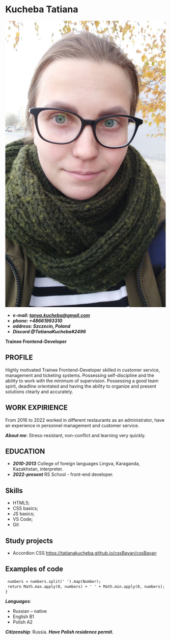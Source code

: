 # **Kucheba Tatiana**
![my photo](my_photo.jpg)

* ***e-mail: tanya.kucheba@gmail.com***
* ***phone: +48661993310***
* ***address: Szczecin, Poland***
* ***Discord @TatianaKucheba#2496***

**Trainee Frontend-Developer**

## **PROFILE**

Highly motivated Trainee Frontend-Developer skilled in customer service, management and ticketing systems. Possessing self-discipline and the ability to work with the minimum of supervision. Possessing a good team spirit, deadline orientated and having the ability to organize and present solutions clearly and accurately. 

## **WORK EXPIRIENCE**
 
From 2016 to 2022 worked in different restaurants as an administrator, have an experience in personnel management and customer service.
 
***About me***: Stress-resistant, non-conflict and learning very quickly. 
 
## **EDUCATION**
* ***2010-2013*** College of foreign languages Lingva, Karaganda, Kazakhstan, interpreter. 
* ***2022-present***  RS School - front-end developer.

## **Skills**
* HTML5;
* CSS basics;
* JS basics;
* VS Code;
* Git

## **Study projects**
* Accordion CSS https://tatianakucheba.github.io/cssBayan/cssBayan

## **Examples of code**
 ```function highAndLow(numbers){
  numbers = numbers.split(' ').map(Number);
  return Math.max.apply(0, numbers) + ' ' + Math.min.apply(0, numbers);
}
```

***Languages***: 
* Russian – native 
* English B1 
* Polish A2
 
***Citizenship***: Russia.
***Have Polish residence permit.***